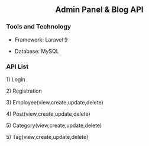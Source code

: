 <h2 align="center"> Admin Panel & Blog API </h2>

<h3> Tools and Technology </h3>

- <p>Framework: Laravel 9</p>
- <p>Database: MySQL</p>

<h3> API List </h3>

<p> 1) Login</p>
<p> 2) Registration </p>
<p> 3) Employee(view,create,update,delete) </p>
<p> 4) Post(view,create,update,delete) </p>
<p> 5) Category(view,create,update,delete) </p>
<p> 5) Tag(view,create,update,delete) </p>

